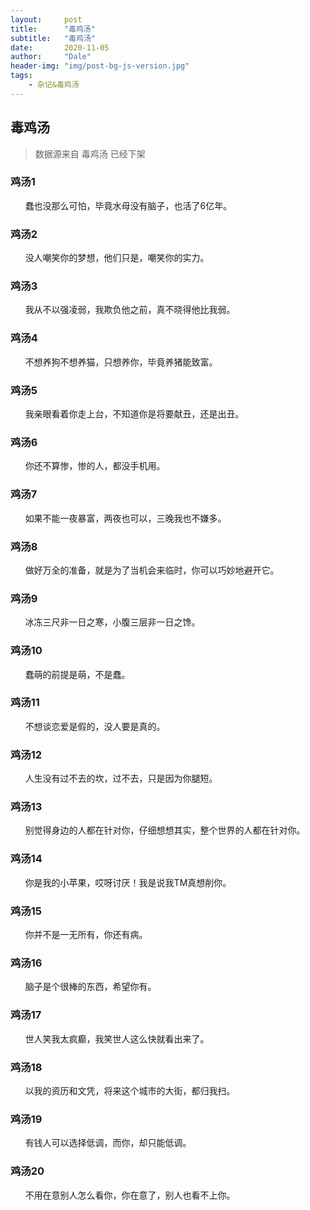 ```yaml
---
layout:     post
title:      "毒鸡汤"
subtitle:   "毒鸡汤"
date:       2020-11-05
author:     "Dale"
header-img: "img/post-bg-js-version.jpg"
tags:
    - 杂记&毒鸡汤 
---
```


## 毒鸡汤
> 数据源来自 毒鸡汤 已经下架 

### 鸡汤1
&#160;&#160; &#160; &#160;蠢也没那么可怕，毕竟水母没有脑子，也活了6亿年。

### 鸡汤2
&#160;&#160; &#160; &#160;没人嘲笑你的梦想，他们只是，嘲笑你的实力。

### 鸡汤3
&#160;&#160; &#160; &#160;我从不以强凌弱，我欺负他之前，真不晓得他比我弱。

### 鸡汤4
&#160;&#160; &#160; &#160;不想养狗不想养猫，只想养你，毕竟养猪能致富。

### 鸡汤5
&#160;&#160; &#160; &#160;我亲眼看着你走上台，不知道你是将要献丑，还是出丑。

### 鸡汤6
&#160;&#160; &#160; &#160;你还不算惨，惨的人，都没手机用。

### 鸡汤7
&#160;&#160; &#160; &#160;如果不能一夜暴富，两夜也可以，三晚我也不嫌多。

### 鸡汤8
&#160;&#160; &#160; &#160;做好万全的准备，就是为了当机会来临时，你可以巧妙地避开它。

### 鸡汤9
&#160;&#160; &#160; &#160;冰冻三尺非一日之寒，小腹三层非一日之馋。

### 鸡汤10
&#160;&#160; &#160; &#160;蠢萌的前提是萌，不是蠢。

### 鸡汤11
&#160;&#160; &#160; &#160;不想谈恋爱是假的，没人要是真的。

### 鸡汤12
&#160;&#160; &#160; &#160;人生没有过不去的坎，过不去，只是因为你腿短。

### 鸡汤13
&#160;&#160; &#160; &#160;别觉得身边的人都在针对你，仔细想想其实，整个世界的人都在针对你。

### 鸡汤14
&#160;&#160; &#160; &#160;你是我的小苹果，哎呀讨厌！我是说我TM真想削你。

### 鸡汤15
&#160;&#160; &#160; &#160;你并不是一无所有，你还有病。

### 鸡汤16
&#160;&#160; &#160; &#160;脑子是个很棒的东西，希望你有。

### 鸡汤17
&#160;&#160; &#160; &#160;世人笑我太疯癫，我笑世人这么快就看出来了。

### 鸡汤18
&#160;&#160; &#160; &#160;以我的资历和文凭，将来这个城市的大街，都归我扫。

### 鸡汤19
&#160;&#160; &#160; &#160;有钱人可以选择低调，而你，却只能低调。

### 鸡汤20
&#160;&#160; &#160; &#160;不用在意别人怎么看你，你在意了，别人也看不上你。
